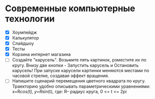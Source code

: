 # Современные компьютерные технологии

- [x] Хоумпейдж
- [x] Калькулятор
- [x] Слайдшоу
- [x] Тесты
- [x] Корзина интернет магазина
- [ ] Создайте "карусель". Возьмите пять картинок, рзместите их по кругу. Внизу две кнопки - Запустить карусель и Остановить карусель! При запуске карусели картинки меняются местами по часовой стрелке, создавая эффект вращения.
- [ ] Напишите сценарий перемещения цветного квадрата по кругу. 
Траекторию удобно описывать параметрическими уравнениями: x=R*cos(t), y=R*sin(t), где: R– радиус круга, 0 <= t <= 2pi
